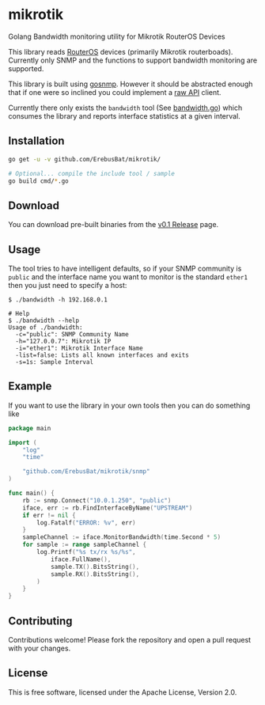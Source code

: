 # mikrotik
Golang Bandwidth monitoring utility for Mikrotik RouterOS Devices

This library reads [RouterOS](http://routerboard.com/) devices (primarily Mikrotik routerboads).
Currently only SNMP and the functions to support bandwidth monitoring are supported.

This library is built using [gosnmp](https://github.com/alouca/gosnmp).  However it should be abstracted enough that if
one were so inclined you could implement a [raw API](http://wiki.mikrotik.com/wiki/Manual:API) client.

Currently there only exists the `bandwidth` tool (See [bandwidth.go](https://github.com/ErebusBat/mikrotik/blob/master/cmd/bandwidth.go)) which consumes the library and reports interface statistics at a given interval.

## Installation ##

```sh
go get -u -v github.com/ErebusBat/mikrotik/

# Optional... compile the include tool / sample
go build cmd/*.go
```

## Download ##

You can download pre-built binaries from the [v0.1 Release](https://github.com/ErebusBat/mikrotik/releases/tag/v0.1) page.

## Usage ##

The tool tries to have intelligent defaults, so if your SNMP community is `public` and the interface name you want to monitor is the standard `ether1` then you just need to specify a host:

```
$ ./bandwidth -h 192.168.0.1

# Help
$ ./bandwidth --help
Usage of ./bandwidth:
  -c="public": SNMP Community Name
  -h="127.0.0.7": Mikrotik IP
  -i="ether1": Mikrotik Interface Name
  -list=false: Lists all known interfaces and exits
  -s=1s: Sample Interval
```

## Example ##

If you want to use the library in your own tools then you can do something like

```go
package main

import (
	"log"
	"time"

	"github.com/ErebusBat/mikrotik/snmp"
)

func main() {
	rb := snmp.Connect("10.0.1.250", "public")
	iface, err := rb.FindInterfaceByName("UPSTREAM")
	if err != nil {
		log.Fatalf("ERROR: %v", err)
	}
	sampleChannel := iface.MonitorBandwidth(time.Second * 5)
	for sample := range sampleChannel {
		log.Printf("%s tx/rx %s/%s",
			iface.FullName(),
			sample.TX().BitsString(),
			sample.RX().BitsString(),
		)
	}
}

```

## Contributing ##

Contributions welcome! Please fork the repository and open a pull request
with your changes.

## License ##

This is free software, licensed under the Apache License, Version 2.0.
